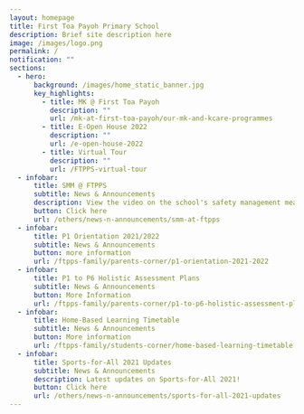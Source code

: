 ```yaml
---
layout: homepage
title: First Toa Payoh Primary School
description: Brief site description here
image: /images/logo.png
permalink: /
notification: ""
sections:
  - hero:
      background: /images/home_static_banner.jpg
      key_highlights:
        - title: MK @ First Toa Payoh
          description: ""
          url: /mk-at-first-toa-payoh/our-mk-and-kcare-programmes
        - title: E-Open House 2022
          description: ""
          url: /e-open-house-2022
        - title: Virtual Tour
          description: ""
          url: /FTPPS-virtual-tour
  - infobar:
      title: SMM @ FTPPS
      subtitle: News & Announcements
      description: View the video on the school's safety management measures
      button: Click here
      url: /others/news-n-announcements/smm-at-ftpps
  - infobar:
      title: P1 Orientation 2021/2022
      subtitle: News & Announcements
      button: more information
      url: /ftpps-family/parents-corner/p1-orientation-2021-2022
  - infobar:
      title: P1 to P6 Holistic Assessment Plans
      subtitle: News & Announcements
      button: More Information
      url: /ftpps-family/parents-corner/p1-to-p6-holistic-assessment-plans
  - infobar:
      title: Home-Based Learning Timetable
      subtitle: News & Announcements
      button: More information
      url: /ftpps-family/students-corner/home-based-learning-timetable
  - infobar:
      title: Sports-for-All 2021 Updates
      subtitle: News & Announcements
      description: Latest updates on Sports-for-All 2021!
      button: Click here
      url: /others/news-n-announcements/sports-for-all-2021-updates
---
```

